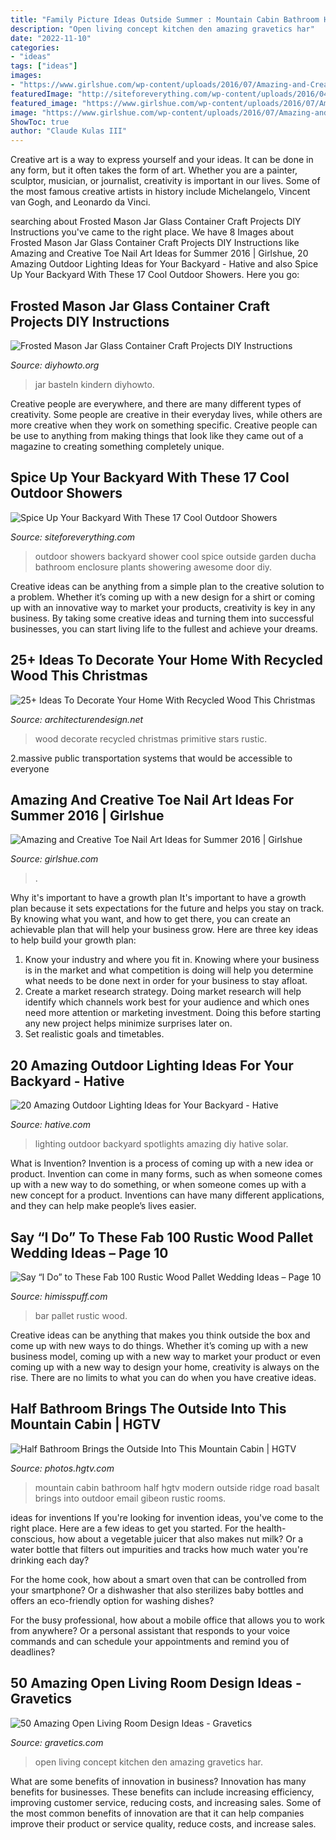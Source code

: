```yaml
---
title: "Family Picture Ideas Outside Summer : Mountain Cabin Bathroom Half Hgtv Modern Outside Ridge Road Basalt Brings Into Outdoor Email Gibeon Rustic Rooms"
description: "Open living concept kitchen den amazing gravetics har"
date: "2022-11-10"
categories:
- "ideas"
tags: ["ideas"]
images:
- "https://www.girlshue.com/wp-content/uploads/2016/07/Amazing-and-Creative-Toe-Nail-Art-Ideas-for-Summer-2016-10.jpg"
featuredImage: "http://siteforeverything.com/wp-content/uploads/2016/04/Outdoor-Shower-3.jpg"
featured_image: "https://www.girlshue.com/wp-content/uploads/2016/07/Amazing-and-Creative-Toe-Nail-Art-Ideas-for-Summer-2016-10.jpg"
image: "https://www.girlshue.com/wp-content/uploads/2016/07/Amazing-and-Creative-Toe-Nail-Art-Ideas-for-Summer-2016-10.jpg"
ShowToc: true
author: "Claude Kulas III"
---
```



Creative art is a way to express yourself and your ideas. It can be done in any form, but it often takes the form of art. Whether you are a painter, sculptor, musician, or journalist, creativity is important in our lives. Some of the most famous creative artists in history include Michelangelo, Vincent van Gogh, and Leonardo da Vinci.

	

		
searching about Frosted Mason Jar Glass Container Craft Projects DIY Instructions you've came to the right place. We have 8 Images about Frosted Mason Jar Glass Container Craft Projects DIY Instructions like Amazing and Creative Toe Nail Art Ideas for Summer 2016 | Girlshue, 20 Amazing Outdoor Lighting Ideas for Your Backyard - Hative and also Spice Up Your Backyard With These 17 Cool Outdoor Showers. Here you go:
		
    
## Frosted Mason Jar Glass Container Craft Projects DIY Instructions

<img loading=lazy src="https://www.diyhowto.org/wp-content/uploads/DIYHowto-Frosted-Mason-Jar-Glass-Container-Craft-Projects-DIY-Instructions-02.jpg" onerror="this.onerror=null;this.src='https://tse1.mm.bing.net/th?id=OIP.p8g7tlZZ7iMrqFoarJonaQHaRq&amp;pid=15.1';" alt="Frosted Mason Jar Glass Container Craft Projects DIY Instructions">

_Source: diyhowto.org_

>jar basteln kindern diyhowto. 

	

Creative people are everywhere, and there are many different types of creativity. Some people are creative in their everyday lives, while others are more creative when they work on something specific. Creative people can be use to anything from making things that look like they came out of a magazine to creating something completely unique.

    
## Spice Up Your Backyard With These 17 Cool Outdoor Showers

<img loading=lazy src="http://siteforeverything.com/wp-content/uploads/2016/04/Outdoor-Shower-3.jpg" onerror="this.onerror=null;this.src='https://tse4.mm.bing.net/th?id=OIP._4GaMPLXQ6t-oj1G6_P5owHaLH&amp;pid=15.1';" alt="Spice Up Your Backyard With These 17 Cool Outdoor Showers">

_Source: siteforeverything.com_

>outdoor showers backyard shower cool spice outside garden ducha bathroom enclosure plants showering awesome door diy. 

	

Creative ideas can be anything from a simple plan to the creative solution to a problem. Whether it’s coming up with a new design for a shirt or coming up with an innovative way to market your products, creativity is key in any business. By taking some creative ideas and turning them into successful businesses, you can start living life to the fullest and achieve your dreams.

    
## 25+ Ideas To Decorate Your Home With Recycled Wood This Christmas

<img loading=lazy src="https://cdn.architecturendesign.net/wp-content/uploads/2015/12/AD-Ideas-To-Decorate-Your-Home-With-Recycled-Wood-This-02.jpg" onerror="this.onerror=null;this.src='https://tse1.mm.bing.net/th?id=OIP.oRYbCq6wh6aS-Dx9hv2pIQHaJ4&amp;pid=15.1';" alt="25+ Ideas To Decorate Your Home With Recycled Wood This Christmas">

_Source: architecturendesign.net_

>wood decorate recycled christmas primitive stars rustic. 

	

2.massive public transportation systems that would be accessible to everyone

    
## Amazing And Creative Toe Nail Art Ideas For Summer 2016 | Girlshue

<img loading=lazy src="https://www.girlshue.com/wp-content/uploads/2016/07/Amazing-and-Creative-Toe-Nail-Art-Ideas-for-Summer-2016-10.jpg" onerror="this.onerror=null;this.src='https://tse1.mm.bing.net/th?id=OIP.tWYlHtFAVDYCB8PjSZlRyAHaNK&amp;pid=15.1';" alt="Amazing and Creative Toe Nail Art Ideas for Summer 2016 | Girlshue">

_Source: girlshue.com_

>. 

	

Why it's important to have a growth plan
It's important to have a growth plan because it sets expectations for the future and helps you stay on track. By knowing what you want, and how to get there, you can create an achievable plan that will help your business grow. Here are three key ideas to help build your growth plan: 
1. Know your industry and where you fit in. Knowing where your business is in the market and what competition is doing will help you determine what needs to be done next in order for your business to stay afloat. 
2. Create a market research strategy. Doing market research will help identify which channels work best for your audience and which ones need more attention or marketing investment. Doing this before starting any new project helps minimize surprises later on. 
3. Set realistic goals and timetables.

    
## 20 Amazing Outdoor Lighting Ideas For Your Backyard - Hative

<img loading=lazy src="https://hative.com/wp-content/uploads/2017/06/outdoor-lighting/15-outdoor-lighting-diy-ideas-tutorials.jpg" onerror="this.onerror=null;this.src='https://tse1.mm.bing.net/th?id=OIP.ZrGT-a-LHrxS8LB6H3hSEQHaPq&amp;pid=15.1';" alt="20 Amazing Outdoor Lighting Ideas for Your Backyard - Hative">

_Source: hative.com_

>lighting outdoor backyard spotlights amazing diy hative solar. 

	

What is Invention?
Invention is a process of coming up with a new idea or product. Invention can come in many forms, such as when someone comes up with a new way to do something, or when someone comes up with a new concept for a product. Inventions can have many different applications, and they can help make people’s lives easier.

    
## Say “I Do” To These Fab 100 Rustic Wood Pallet Wedding Ideas – Page 10

<img loading=lazy src="http://www.himisspuff.com/wp-content/uploads/2016/09/Wood-palette-wedding-bar.jpg" onerror="this.onerror=null;this.src='https://tse4.mm.bing.net/th?id=OIP.Gji_TnNcz662UolefJoCQQHaLK&amp;pid=15.1';" alt="Say “I Do” to These Fab 100 Rustic Wood Pallet Wedding Ideas – Page 10">

_Source: himisspuff.com_

>bar pallet rustic wood. 

	

Creative ideas can be anything that makes you think outside the box and come up with new ways to do things. Whether it’s coming up with a new business model, coming up with a new way to market your product or even coming up with a new way to design your home, creativity is always on the rise. There are no limits to what you can do when you have creative ideas.

    
## Half Bathroom Brings The Outside Into This Mountain Cabin | HGTV

<img loading=lazy src="https://hgtvhome.sndimg.com/content/dam/images/hgtv/fullset/2017/6/7/1/FOD17_Forum-Phi-Architecture_Sopris-Mountain-House_10.jpg.rend.hgtvcom.966.1288.suffix/1496851550227.jpeg" onerror="this.onerror=null;this.src='https://tse1.mm.bing.net/th?id=OIP.SnkfTm_g5p06R1Mi_UolVQHaJ4&amp;pid=15.1';" alt="Half Bathroom Brings the Outside Into This Mountain Cabin | HGTV">

_Source: photos.hgtv.com_

>mountain cabin bathroom half hgtv modern outside ridge road basalt brings into outdoor email gibeon rustic rooms. 

	

ideas for inventions
If you're looking for invention ideas, you've come to the right place. Here are a few ideas to get you started.
For the health-conscious, how about a vegetable juicer that also makes nut milk? Or a water bottle that filters out impurities and tracks how much water you're drinking each day?

For the home cook, how about a smart oven that can be controlled from your smartphone? Or a dishwasher that also sterilizes baby bottles and offers an eco-friendly option for washing dishes?

For the busy professional, how about a mobile office that allows you to work from anywhere? Or a personal assistant that responds to your voice commands and can schedule your appointments and remind you of deadlines?

    
## 50 Amazing Open Living Room Design Ideas - Gravetics

<img loading=lazy src="http://www.gravetics.com/wp-content/uploads/2016/12/Open-Living-Room-Design50.jpg" onerror="this.onerror=null;this.src='https://tse1.mm.bing.net/th?id=OIP.xqXhRQ0EW_sbJiW8yySr2QHaE6&amp;pid=15.1';" alt="50 Amazing Open Living Room Design Ideas - Gravetics">

_Source: gravetics.com_

>open living concept kitchen den amazing gravetics har. 

	

What are some benefits of innovation in business?
Innovation has many benefits for businesses. These benefits can include increasing efficiency, improving customer service, reducing costs, and increasing sales. Some of the most common benefits of innovation are that it can help companies improve their product or service quality, reduce costs, and increase sales.

